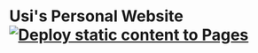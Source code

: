 # Usi's Personal Website [![Deploy static content to Pages](https://github.com/UsiDiamond/usidiamond.github.io/actions/workflows/deploy.yml/badge.svg)](https://github.com/UsiDiamond/usidiamond.github.io/actions/workflows/deploy.yml)

